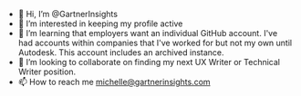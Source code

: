 - 👋 Hi, I’m @GartnerInsights
- 👀 I’m interested in keeping my profile active
- 🌱 I’m learning that employers want an individual GitHub account. I've had accounts within companies that I've worked for but not my own until Autodesk. This account includes an archived instance.
- 💞️ I’m looking to collaborate on finding my next UX Writer or Technical Writer position.
- 📫 How to reach me michelle@gartnerinsights.com

<!---
GartnerInsights/GartnerInsights is a ✨ special ✨ repository because its `README.md` (this file) appears on your GitHub profile.
You can click the Preview link to take a look at your changes.
--->
